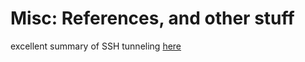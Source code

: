 # Misc: References, and other stuff

excellent summary of SSH tunneling [here](https://tryhackme.com/room/lateralmovementandpivoting)
